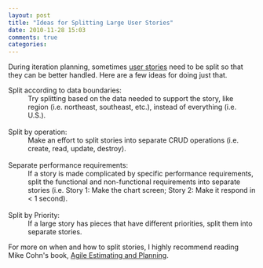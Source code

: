 ```yaml
---
layout: post
title: "Ideas for Splitting Large User Stories"
date: 2010-11-28 15:03
comments: true
categories:
---
```

<p>During iteration planning, sometimes <a href="http://en.wikipedia.org/wiki/User_story">user stories</a> need to be split so that they can be better handled. Here are a few ideas for doing just
that.</p>
<dl> <dt>Split according to data boundaries:</dt> <dd>Try splitting based on
the data needed to support the story, like region (i.e. northeast, southeast,
etc.), instead of everything (i.e. U.S.).</dd><dd><br /></dd> <dt>Split by
operation:</dt> <dd>Make an effort to split stories into separate CRUD
operations (i.e. create, read, update, destroy).</dd><dd><br /></dd>
<dt>Separate performance requirements:</dt> <dd>If a story is made complicated
by specific performance requirements, split the functional and non-functional
requirements into separate stories (i.e. Story 1: Make the chart screen; Story
2: Make it respond in &lt; 1 second).</dd><dd><br /></dd> <dt>Split by
Priority:</dt> <dd>If a large story has pieces that have different priorities,
split them into separate stories.</dd> </dl>
<p>For more on when and how to split stories, I highly recommend reading Mike
Cohn's book, <a href="http://www.amazon.com/Agile-Estimating-Planning-Mike-Cohn/dp/0131479415">Agile Estimating and Planning</a>.</p>
